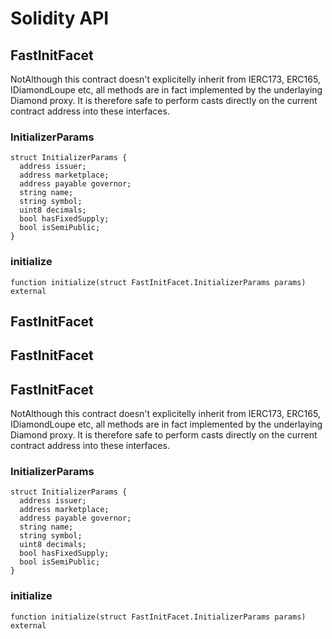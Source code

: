 # Solidity API

## FastInitFacet

NotAlthough this contract doesn't explicitelly inherit from IERC173, ERC165, IDiamondLoupe etc, all
methods are in fact implemented by the underlaying Diamond proxy. It is therefore safe to
perform casts directly on the current contract address into these interfaces.

### InitializerParams

```solidity
struct InitializerParams {
  address issuer;
  address marketplace;
  address payable governor;
  string name;
  string symbol;
  uint8 decimals;
  bool hasFixedSupply;
  bool isSemiPublic;
}
```

### initialize

```solidity
function initialize(struct FastInitFacet.InitializerParams params) external
```

## FastInitFacet

## FastInitFacet

## FastInitFacet

NotAlthough this contract doesn't explicitelly inherit from IERC173, ERC165, IDiamondLoupe etc, all
methods are in fact implemented by the underlaying Diamond proxy. It is therefore safe to
perform casts directly on the current contract address into these interfaces.

### InitializerParams

```solidity
struct InitializerParams {
  address issuer;
  address marketplace;
  address payable governor;
  string name;
  string symbol;
  uint8 decimals;
  bool hasFixedSupply;
  bool isSemiPublic;
}
```

### initialize

```solidity
function initialize(struct FastInitFacet.InitializerParams params) external
```

